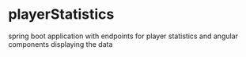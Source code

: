 # playerStatistics
spring boot application with endpoints for player statistics and angular components displaying the data
